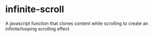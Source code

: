 # infinite-scroll
A javascript function that clones content while scrolling to create an infinite/looping scrolling effect
